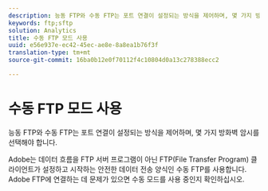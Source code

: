 ```yaml
---
description: 능동 FTP와 수동 FTP는 포트 연결이 설정되는 방식을 제어하며, 몇 가지 방화벽 암시를 선택해야 합니다.
keywords: ftp;sftp
solution: Analytics
title: 수동 FTP 모드 사용
uuid: e56e937e-ec42-45ec-ae8e-8a8ea1b76f3f
translation-type: tm+mt
source-git-commit: 16ba0b12e0f70112f4c10804d0a13c278388ecc2

---
```



# 수동 FTP 모드 사용

능동 FTP와 수동 FTP는 포트 연결이 설정되는 방식을 제어하며, 몇 가지 방화벽 암시를 선택해야 합니다.

Adobe는 데이터 흐름을 FTP 서버 프로그램이 아닌 FTP(File Transfer Program) 클라이언트가 설정하고 시작하는 안전한 데이터 전송 양식인 수동 FTP를 사용합니다. Adobe FTP에 연결하는 데 문제가 있으면 수동 모드를 사용 중인지 확인하십시오.
